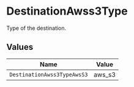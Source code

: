 # DestinationAwss3Type

Type of the destination.


## Values

| Name                        | Value                       |
| --------------------------- | --------------------------- |
| `DestinationAwss3TypeAwsS3` | aws_s3                      |